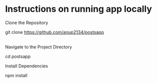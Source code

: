 # Instructions on running app locally


Clone the Repository

git clone https://github.com/anup2134/postsapp


<br/>
Navigate to the Project Directory

cd postsapp



Install Dependencies

npm install
